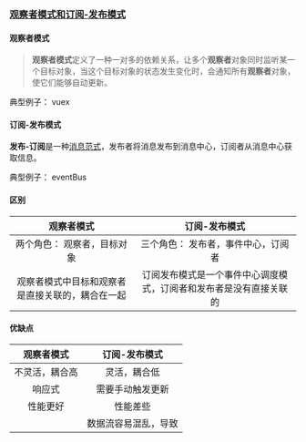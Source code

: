 ### [观察者模式和订阅-发布模式](https://segmentfault.com/a/1190000020169229)

#### 观察者模式

> **观察者模式**定义了一种一对多的依赖关系，让多个**观察者**对象同时监听某一个目标对象，当这个目标对象的状态发生变化时，会通知所有**观察者**对象，使它们能够自动更新。

典型例子： vuex



#### 订阅-发布模式

**发布-订阅**是一种[消息](https://zh.wikipedia.org/wiki/消息)[范式](https://zh.wikipedia.org/wiki/范式)，发布者将消息发布到消息中心，订阅者从消息中心获取信息。

典型例子： eventBus

#### 区别

|                    观察者模式                    |                        订阅-发布模式                         |
| :----------------------------------------------: | :----------------------------------------------------------: |
|           两个角色： 观察者，目标对象            |             三个角色： 发布者，事件中心，订阅者              |
| 观察者模式中目标和观察者是直接关联的，耦合在一起 | 订阅发布模式是一个事件中心调度模式，订阅者和发布者是没有直接关联的 |

#### 优缺点

|   观察者模式   |    订阅-发布模式     |
| :------------: | :------------------: |
| 不灵活，耦合高 |     灵活，耦合低     |
|     响应式     |   需要手动触发更新   |
|    性能更好    |       性能差些       |
|                | 数据流容易混乱，导致 |